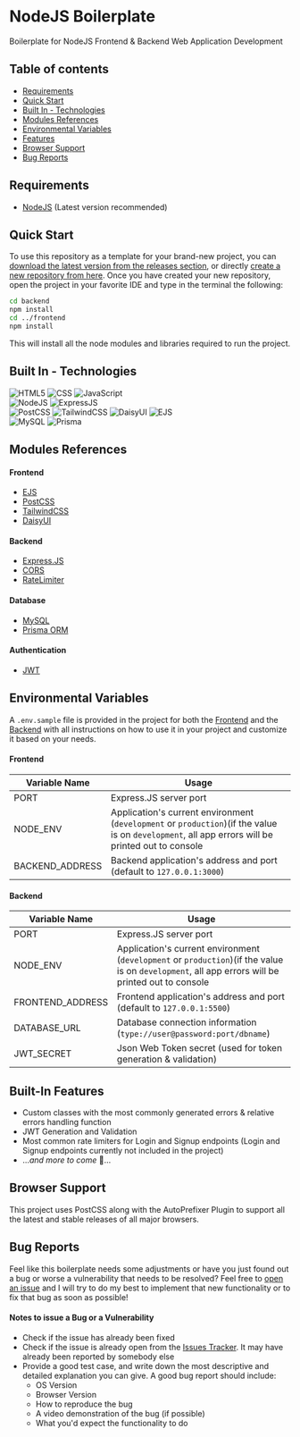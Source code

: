 # NodeJS Boilerplate
Boilerplate for NodeJS Frontend & Backend Web Application Development

## Table of contents
- [Requirements](#requirements)
- [Quick Start](#quick-start)
- [Built In - Technologies](#built-in---technologies)
- [Modules References](#modules-references)
- [Environmental Variables](#environmental-variables)
- [Features](#built-in-features)
- [Browser Support](#browser-support)
- [Bug Reports](#bug-reports)

## Requirements
- [NodeJS](https://nodejs.org/en/download/package-manager) (Latest version recommended)

## Quick Start
To use this repository as a template for your brand-new project, you can [download the latest version from the releases section](https://github.com/mfacecchia/nodejs-boilerplate/releases), or directly [create a new repository from here](https://github.com/new?template_name=nodejs-boilerplate&template_owner=mfacecchia).
Once you have created your new repository, open the project in your favorite IDE and type in the terminal the following:
```zsh
cd backend
npm install
cd ../frontend
npm install
```
This will install all the node modules and libraries required to run the project.

## Built In - Technologies
![HTML5](https://img.shields.io/badge/HTML5-E34F26?style=for-the-badge&logo=html5&logoColor=white)
![CSS](https://img.shields.io/badge/CSS3-1572B6?style=for-the-badge&logo=css3&logoColor=white)
![JavaScript](https://img.shields.io/badge/JavaScript-F7DF1E?style=for-the-badge&logo=javascript&logoColor=black)\
![NodeJS](https://img.shields.io/badge/Node%20js-339933?style=for-the-badge&logo=nodedotjs&logoColor=white)
![ExpressJS](https://img.shields.io/badge/Express%20js-000000?style=for-the-badge&logo=express&logoColor=white)\
![PostCSS](https://img.shields.io/badge/postcss-DD3A0A?style=for-the-badge&logo=postcss&logoColor=white)
![TailwindCSS](https://img.shields.io/badge/Tailwind_CSS-38B2AC?style=for-the-badge&logo=tailwind-css&logoColor=white)
![DaisyUI](https://img.shields.io/badge/daisyUI-1ad1a5?style=for-the-badge&logo=daisyui&logoColor=white)
![EJS](https://img.shields.io/badge/ejs-%23B4CA65.svg?style=for-the-badge&logo=ejs&logoColor=black)\
![MySQL](https://img.shields.io/badge/MySQL-00000F?style=for-the-badge&logo=mysql&logoColor=white)
![Prisma](https://img.shields.io/badge/Prisma-3982CE?style=for-the-badge&logo=Prisma&logoColor=white)

## Modules References
#### Frontend
- [EJS](https://ejs.co/)
- [PostCSS](https://postcss.org/)
- [TailwindCSS](https://tailwindcss.com/docs/installation)
- [DaisyUI](https://daisyui.com/)
#### Backend
- [Express.JS](https://expressjs.com/en/4x/api.html#express)
- [CORS](https://www.npmjs.com/package/cors)
- [RateLimiter](https://express-rate-limit.mintlify.app/)
#### Database
- [MySQL](https://dev.mysql.com/doc/refman/8.4/en/)
- [Prisma ORM](https://www.prisma.io/docs/getting-started/quickstart)
#### Authentication
- [JWT](https://www.npmjs.com/package/jsonwebtoken)

## Environmental Variables
A `.env.sample` file is provided in the project for both the [Frontend](https://github.com/mfacecchia/nodejs-boilerplate/blob/main/frontend/.env.sample) and the [Backend](https://github.com/mfacecchia/nodejs-boilerplate/blob/main/backend/.env.sample) with all instructions on how to use it in your project and customize it based on your needs.
#### Frontend
|Variable Name |Usage |
|--------------|------|
|PORT          |Express.JS server port |
|NODE_ENV      |Application's current environment (`development` or `production`)(if the value is on `development`, all app errors will be printed out to console |
|BACKEND_ADDRESS |Backend application's address and port (default to `127.0.0.1:3000`) |
#### Backend
|Variable Name |Usage |
|--------------|------|
|PORT          |Express.JS server port |
|NODE_ENV      |Application's current environment (`development` or `production`)(if the value is on `development`, all app errors will be printed out to console |
|FRONTEND_ADDRESS | Frontend application's address and port (default to `127.0.0.1:5500`) |
|DATABASE_URL  |Database connection information (`type://user@password:port/dbname`) |
|JWT_SECRET    |Json Web Token secret (used for token generation & validation) |

## Built-In Features
- Custom classes with the most commonly generated errors & relative errors handling function
- JWT Generation and Validation
- Most common rate limiters for Login and Signup endpoints (Login and Signup endpoints currently not included in the project)
- ...*and more to come* 👀...

## Browser Support
This project uses PostCSS along with the AutoPrefixer Plugin to support all the latest and stable releases of all major browsers.

## Bug Reports
Feel like this boilerplate needs some adjustments or have you just found out a bug or worse a vulnerability that needs to be resolved? Feel free to [open an issue](https://github.com/mfacecchia/nodejs-boilerplate/issues/new) and I will try to do my best to implement that new functionality  or to fix that bug as soon as possible!
#### Notes to issue a Bug or a Vulnerability
- Check if the issue has already been fixed
- Check if the issue is already open from the [Issues Tracker](https://github.com/mfacecchia/nodejs-boilerplate/issues). It may have already been reported by somebody else
- Provide a good test case, and write down the most descriptive and detailed explanation you can give. A good bug report should include:
  - OS Version
  - Browser Version
  - How to reproduce the bug
  - A video demonstration of the bug (if possible)
  - What you'd expect the functionality to do
